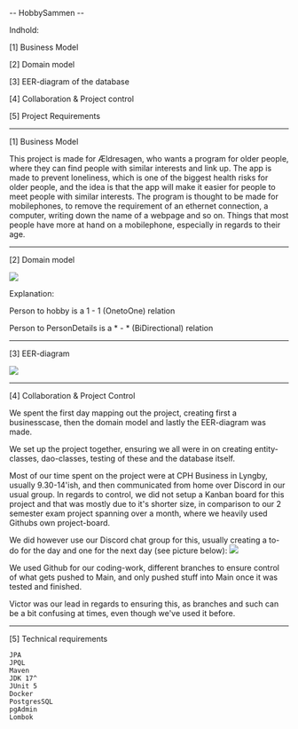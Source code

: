 -- HobbySammen --

Indhold:

[1] Business Model

[2] Domain model

[3] EER-diagram of the database

[4] Collaboration & Project control

[5] Project Requirements

***********************

[1] Business Model

This project is made for Ældresagen, who wants a program for older people, where they can find people with similar interests and link up.
The app is made to prevent loneliness, which is one of the biggest health risks for older people, and the idea is that the app 
will make it easier for people to meet people with similar interests. 
The program is thought to be made for mobilephones, to remove the requirement of an ethernet connection,
a computer, writing down the name of a webpage and so on. Things that most people have more at hand on a mobilephone, especially in regards to their age.


***********************

[2] Domain model

![](C:\Users\rasmu\Downloads\HobbySammen.png)

Explanation:

Person to hobby is a 1 - 1 (OnetoOne) relation

Person to PersonDetails is a * - * (BiDirectional) relation



***********************
[3] EER-diagram

![](C:\Users\rasmu\Downloads\HobbySammenEERdiagram.png)

***********************

[4] Collaboration & Project Control

We spent the first day mapping out the project, creating first a businesscase, then the domain model and lastly the EER-diagram was made.

We set up the project together, ensuring we all were in on creating entity-classes, dao-classes, testing of these and the database itself.

Most of our time spent on the project were at CPH Business in Lyngby, usually 9.30-14'ish, and then communicated from home over Discord in our usual group.
In regards to control, we did not setup a Kanban board for this project and that was mostly due to it's shorter size, in comparison to our 2 semester exam project spanning over a month, 
where we heavily used Githubs own project-board.


We did however use our Discord chat group for this, usually creating a to-do for the day and one for the next day (see picture below):
![](C:\Users\rasmu\Downloads\DiscordStyring.png)

We used Github for our coding-work, different branches to ensure control of what gets pushed to Main, and only pushed stuff into Main once it was tested and finished.

Victor was our lead in regards to ensuring this, as branches and such can be a bit confusing at times, even though we've used it before.


***********************

[5] Technical requirements 

    JPA
    JPQL
    Maven
    JDK 17^
    JUnit 5
    Docker
    PostgresSQL
    pgAdmin
    Lombok


